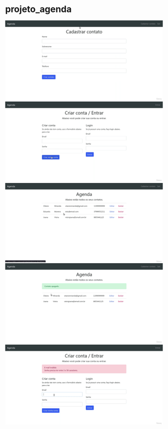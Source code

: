 ﻿# projeto_agenda
<img src="public/assets/telaCadastro.png">
<img src="public/assets/telaInicial.png">
<img src="public/assets/telaInicial3.png">
<img src="public/assets/telaInicialExcluir.png">
<img src="public/assets/telaInicialvValid.png">
